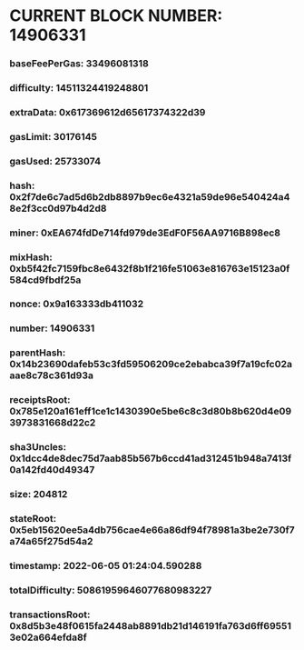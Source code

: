 # CURRENT BLOCK NUMBER: 14906331

### baseFeePerGas: 33496081318
### difficulty: 14511324419248801
### extraData: 0x617369612d65617374322d39
### gasLimit: 30176145
### gasUsed: 25733074
### hash: 0x2f7de6c7ad5d6b2db8897b9ec6e4321a59de96e540424a48e2f3cc0d97b4d2d8
### miner: 0xEA674fdDe714fd979de3EdF0F56AA9716B898ec8
### mixHash: 0xb5f42fc7159fbc8e6432f8b1f216fe51063e816763e15123a0f584cd9fbdf25a
### nonce: 0x9a163333db411032
### number: 14906331
### parentHash: 0x14b23690dafeb53c3fd59506209ce2ebabca39f7a19cfc02aaae8c78c361d93a
### receiptsRoot: 0x785e120a161eff1ce1c1430390e5be6c8c3d80b8b620d4e093973831668d22c2
### sha3Uncles: 0x1dcc4de8dec75d7aab85b567b6ccd41ad312451b948a7413f0a142fd40d49347
### size: 204812
### stateRoot: 0x5eb15620ee5a4db756cae4e66a86df94f78981a3be2e730f7a74a65f275d54a2
### timestamp: 2022-06-05 01:24:04.590288
### totalDifficulty: 50861959646077680983227
### transactionsRoot: 0x8d5b3e48f0615fa2448ab8891db21d146191fa763d6ff695513e02a664efda8f
